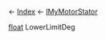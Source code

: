 ← [Index](Api-Index) ← [IMyMotorStator](Sandbox.ModAPI.Ingame.IMyMotorStator)

[float](System.Single) LowerLimitDeg